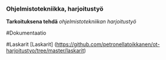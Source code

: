 ### Ohjelmistotekniikka, harjoitustyö
**Tarkoituksena tehdä** *ohjelmistotekniikan harjoitustyö* 



#Dokumentaatio


#Laskarit
[Laskarit] (https://github.com/petronellatoikkanen/ot-harjoitustyo/tree/master/laskarit)
